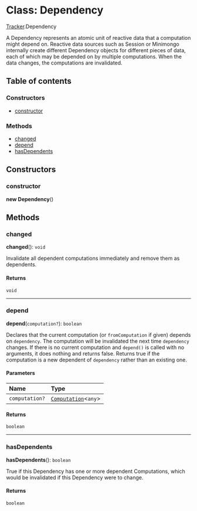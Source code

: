 # Class: Dependency

[Tracker](/en/auto-docs/editor/modules/Tracker.md).Dependency

A Dependency represents an atomic unit of reactive data that a
computation might depend on. Reactive data sources such as Session or
Minimongo internally create different Dependency objects for different
pieces of data, each of which may be depended on by multiple computations.
When the data changes, the computations are invalidated.

## Table of contents

### Constructors

* [constructor](/en/auto-docs/editor/classes/Tracker.Dependency.md#constructor)

### Methods

* [changed](/en/auto-docs/editor/classes/Tracker.Dependency.md#changed)
* [depend](/en/auto-docs/editor/classes/Tracker.Dependency.md#depend)
* [hasDependents](/en/auto-docs/editor/classes/Tracker.Dependency.md#hasdependents)

## Constructors

### constructor

**new Dependency**()

## Methods

### changed

**changed**(): `void`

Invalidate all dependent computations immediately and remove them as dependents.

#### Returns

`void`

***

### depend

**depend**(`computation?`): `boolean`

Declares that the current computation (or `fromComputation` if given) depends on `dependency`.  The computation will be invalidated the next time `dependency` changes.
If there is no current computation and `depend()` is called with no arguments, it does nothing and returns false.
Returns true if the computation is a new dependent of `dependency` rather than an existing one.

#### Parameters

| Name | Type |
| :------ | :------ |
| `computation?` | [`Computation`](/en/auto-docs/editor/classes/Tracker.Computation.md)<`any`> |

#### Returns

`boolean`

***

### hasDependents

**hasDependents**(): `boolean`

True if this Dependency has one or more dependent Computations, which would be invalidated if this Dependency were to change.

#### Returns

`boolean`
